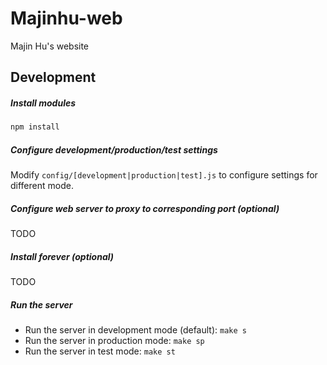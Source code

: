 # Majinhu-web

Majin Hu's website

## Development
##### Install modules
```bash
npm install
```

##### Configure development/production/test settings
Modify `config/[development|production|test].js` to configure settings for different mode. 

##### Configure web server to proxy to corresponding port (optional)
TODO

##### Install forever (optional)
TODO

##### Run the server
 - Run the server in development mode (default): `make s`
 - Run the server in production mode: `make sp`
 - Run the server in test mode: `make st`
